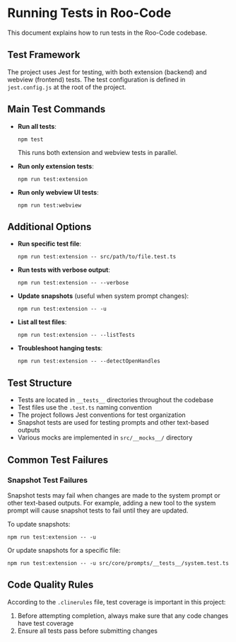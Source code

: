 # Running Tests in Roo-Code

This document explains how to run tests in the Roo-Code codebase.

## Test Framework

The project uses Jest for testing, with both extension (backend) and webview (frontend) tests. The test configuration is defined in `jest.config.js` at the root of the project.

## Main Test Commands

- **Run all tests**:

    ```
    npm test
    ```

    This runs both extension and webview tests in parallel.

- **Run only extension tests**:

    ```
    npm run test:extension
    ```

- **Run only webview UI tests**:
    ```
    npm run test:webview
    ```

## Additional Options

- **Run specific test file**:

    ```
    npm run test:extension -- src/path/to/file.test.ts
    ```

- **Run tests with verbose output**:

    ```
    npm run test:extension -- --verbose
    ```

- **Update snapshots** (useful when system prompt changes):
    ```
    npm run test:extension -- -u
    ```
- **List all test files**:

    ```
    npm run test:extension -- --listTests
    ```

- **Troubleshoot hanging tests**:
    ```
    npm run test:extension -- --detectOpenHandles
    ```

## Test Structure

- Tests are located in `__tests__` directories throughout the codebase
- Test files use the `.test.ts` naming convention
- The project follows Jest conventions for test organization
- Snapshot tests are used for testing prompts and other text-based outputs
- Various mocks are implemented in `src/__mocks__/` directory

## Common Test Failures

### Snapshot Test Failures

Snapshot tests may fail when changes are made to the system prompt or other text-based outputs. For example, adding a new tool to the system prompt will cause snapshot tests to fail until they are updated.

To update snapshots:

```
npm run test:extension -- -u
```

Or update snapshots for a specific file:

```
npm run test:extension -- -u src/core/prompts/__tests__/system.test.ts
```

## Code Quality Rules

According to the `.clinerules` file, test coverage is important in this project:

1. Before attempting completion, always make sure that any code changes have test coverage
2. Ensure all tests pass before submitting changes
